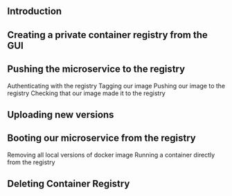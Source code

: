 ## Introduction

## Creating a private container registry from the GUI

## Pushing the microservice to the registry

Authenticating with the registry
Tagging our image
Pushing our image to the registry
Checking that our image made it to the registry

## Uploading new versions

## Booting our microservice from the registry

Removing all local versions of docker image 
Running a container directly from the registry

## Deleting Container Registry

## 